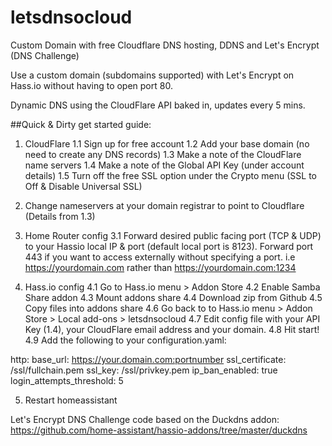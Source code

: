 # letsdnsocloud

Custom Domain with free Cloudflare DNS hosting, DDNS and Let's Encrypt (DNS Challenge)

Use a custom domain (subdomains supported) with Let's Encrypt on Hass.io without having to open port 80.

Dynamic DNS using the CloudFlare API baked in, updates every 5 mins.

##Quick & Dirty get started guide:

1. CloudFlare
  1.1 Sign up for free account
  1.2 Add your base domain (no need to create any DNS records)
  1.3 Make a note of the CloudFlare name servers
  1.4 Make a note of the Global API Key (under account details)
  1.5 Turn off the free SSL option under the Crypto menu (SSL to Off & Disable Universal SSL)

2. Change nameservers at your domain registrar to point to Cloudflare (Details from 1.3)

3. Home Router config
  3.1 Forward desired public facing port (TCP & UDP) to your Hassio local IP & port (default local port is 8123). Forward port 443 if you want to access externally without specifying a port. i.e https://yourdomain.com rather than https://yourdomain.com:1234

4. Hass.io config
  4.1 Go to Hass.io menu > Addon Store
  4.2 Enable Samba Share addon
  4.3 Mount addons share
  4.4 Download zip from Github
  4.5 Copy files into addons share
  4.6 Go back to to Hass.io menu > Addon Store > Local add-ons > letsdnsocloud
  4.7 Edit config file with your API Key (1.4), your CloudFlare email address and your domain.
  4.8 Hit start!
  4.9 Add the following to your configuration.yaml:

  http:
    base_url: https://your.domain.com:portnumber
    ssl_certificate: /ssl/fullchain.pem
    ssl_key: /ssl/privkey.pem
    ip_ban_enabled: true
    login_attempts_threshold: 5

  5. Restart homeassistant

  Let's Encrypt DNS Challenge code based on the Duckdns addon:
  https://github.com/home-assistant/hassio-addons/tree/master/duckdns

